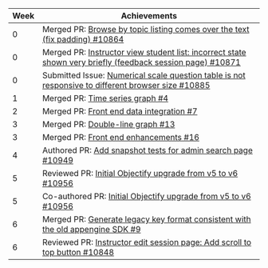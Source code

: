 Week | Achievements
---- | ------------
0 | Merged PR: [Browse by topic listing comes over the text (fix padding) #10864](https://github.com/TEAMMATES/teammates/pull/10864)
0 | Merged PR: [Instructor view student list: incorrect state shown very briefly (feedback session page) #10871](https://github.com/TEAMMATES/teammates/pull/10871)
0 | Submitted Issue: [Numerical scale question table is not responsive to different browser size #10885](https://github.com/TEAMMATES/teammates/issues/10885)
1 | Merged PR: [Time series graph #4](https://github.com/moziliar/teammates/pull/4)
2 | Merged PR: [Front end data integration #7](https://github.com/moziliar/teammates/pull/7/files)
3 | Merged PR: [Double-line graph #13](https://github.com/moziliar/teammates/pull/13)
3 | Merged PR: [Front end enhancements #16](https://github.com/moziliar/teammates/pull/16)
4 | Authored PR: [Add snapshot tests for admin search page #10949](https://github.com/TEAMMATES/teammates/pull/10949)
5 | Reviewed PR: [Initial Objectify upgrade from v5 to v6 #10956](https://github.com/TEAMMATES/teammates/pull/10956)
5 | Co-authored PR: [Initial Objectify upgrade from v5 to v6 #10956](https://github.com/TEAMMATES/teammates/pull/10956)
6 | Merged PR: [Generate legacy key format consistent with the old appengine SDK #9](https://github.com/Derek-Hardy/teammates/pull/9)
6 | Reviewed PR: [Instructor edit session page: Add scroll to top button #10848](https://github.com/TEAMMATES/teammates/pull/10848)
